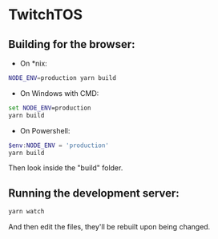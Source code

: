 # TwitchTOS

## Building for the browser:

 - On \*nix:
  ```sh
  NODE_ENV=production yarn build
  ```
   - On Windows with CMD:
  ```bat
  set NODE_ENV=production
  yarn build
  ```
   - On Powershell:
  ```ps1
  $env:NODE_ENV = 'production'
  yarn build
  ```

Then look inside the "build" folder.

## Running the development server:

```sh
yarn watch
```

And then edit the files, they'll be rebuilt upon being changed.
